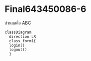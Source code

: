 # Final643450086-6
ส่วนลดคือ ABC
```mermaid
classDiagram
  direction LR
  class form1{
  login()
  logout()
  }
```

